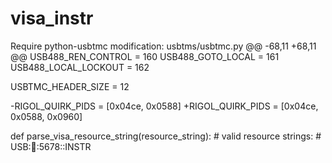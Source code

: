 # visa_instr

Require python-usbtmc modification:
usbtms/usbtmc.py
@@ -68,11 +68,11 @@ USB488_REN_CONTROL      = 160
 USB488_GOTO_LOCAL       = 161
 USB488_LOCAL_LOCKOUT    = 162
 
 USBTMC_HEADER_SIZE = 12
 
-RIGOL_QUIRK_PIDS = [0x04ce, 0x0588]
+RIGOL_QUIRK_PIDS = [0x04ce, 0x0588, 0x0960]
 
 
 def parse_visa_resource_string(resource_string):
     # valid resource strings:
     # USB::1234::5678::INSTR